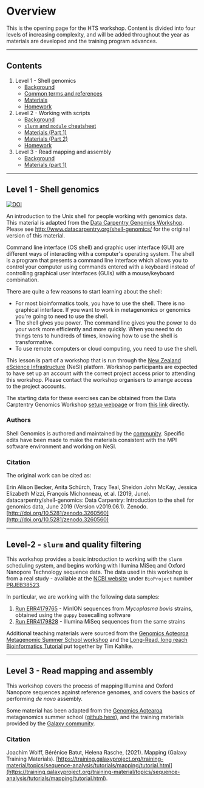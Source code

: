 # Overview

This is the opening page for the HTS workshop. Content is divided into four levels of increasing complexity, and will be added throughout the year as materials are developed and the training program advances.

---

## Contents

1. Level 1 - Shell genomics
   * [Background](#level-1---shell-genomics)
   * [Common terms and references](common_terms.md)
   * [Materials](level1/01-introduction.md)
   * [Homework](level1/05-homework.md)
1. Level 2 - Working with scripts
   * [Background](#level-2---slurm-and-quality-filtering)
   * [`slurm` and `module` cheatsheet](slurm_module_guide.md)
   * [Materials (Part 1)](level2/01-writing-scripts.md)
   * [Materials (Part 2)](level2/03-intro-to-nesi.md)
   * [Homework](level2/06-homework.md)
1. Level 3 - Read mapping and assembly
   * [Background](#Level-3---read-mapping-and-assembly)
   * [Materials (part 1)](level3/01-introduction-to-mapping.md)

---

## Level 1 - Shell genomics

[![DOI](https://zenodo.org/badge/DOI/10.5281/zenodo.3260560.svg)](https://doi.org/10.5281/zenodo.3260560)

An introduction to the Unix shell for people working with genomics data. This material is adapted from the [Data Carpentry Genomics Workshop](http://www.datacarpentry.org/genomics-workshop/). Please see http://www.datacarpentry.org/shell-genomics/ for the original version of this material.

Command line interface (OS shell) and graphic user interface (GUI) are different ways of interacting with a computer's operating system. The shell is a program that presents a command line interface which allows you to control your computer using commands entered with a keyboard instead of controlling graphical user interfaces (GUIs) with a mouse/keyboard combination.

There are quite a few reasons to start learning about the shell:

- For most bioinformatics tools, you have to use the shell. There is no graphical interface. If you want to work in metagenomics or genomics you're going to need to use the shell.
- The shell gives you power. The command line gives you the power to do your work more efficiently and more quickly. When you need to do things tens to hundreds of times, knowing how to use the shell is transformative.
- To use remote computers or cloud computing, you need to use the shell.

This lesson is part of a workshop that is run through the [New Zealand eScience Infrastructure](https://www.nesi.org.nz/) (NeSI) platforn. Workshop participants are expected to have set up an account with the correct project access prior to attending this workshop. Please contact the workshop organisers to arrange access to the project accounts.

The starting data for these exercises can be obtained from the Data Carptentry Genomics Workshop [setup webpage](https://datacarpentry.org/genomics-workshop/setup.html) or from [this link](https://ndownloader.figshare.com/files/14417834) directly.

### Authors

Shell Genomics is authored and maintained by the [community](https://github.com/datacarpentry/shell-genomics/network/members). Specific edits have been made to make the materials consistent with the MPI software environment and working on NeSI.

### Citation

The original work can be cited as:

Erin Alison Becker, Anita Schürch, Tracy Teal, Sheldon John McKay, Jessica Elizabeth Mizzi, François Michonneau, et al. (2019, June). datacarpentry/shell-genomics: Data Carpentry: Introduction to the shell for genomics data, June 2019 (Version v2019.06.1). Zenodo. [http://doi.org/10.5281/zenodo.3260560](http://doi.org/10.5281/zenodo.3260560)

---

## Level-2 - `slurm` and quality filtering

This workshop provides a basic introduction to working with the `slurm` scheduling system, and begins working with Illumina MiSeq and Oxford Nanopore Technology sequence data. The data used in this workshop is from a real study - available at the [NCBI website](https://www.ncbi.nlm.nih.gov/) under `BioProject` number [PRJEB38523](https://www.ncbi.nlm.nih.gov/bioproject/PRJEB38523).

In particular, we are working with the following data samples:

1. [Run ERR4179765](https://www.ncbi.nlm.nih.gov/sra/ERX4143189[accn]) - MinION sequences from *Mycoplasma bovis* strains, obtained using the `guppy` basecalling software
1. [Run ERR4179828](https://www.ncbi.nlm.nih.gov/sra/ERX4143252[accn]) - Illumina MiSeq sequences from the same strains

Additional teaching materials were sourced from the [Genomics Aoteoroa Metagenomic Summer School workshop](https://github.com/GenomicsAotearoa/metagenomics_summer_school) and the [Long-Read, long reach Bioinformatics Tutorial](https://timkahlke.github.io/LongRead_tutorials/) put together by Tim Kahlke.

---

## Level 3 - Read mapping and assembly

This workshop covers the process of mapping Illumina and Oxford Nanopore sequences against reference genomes, and covers the basics of performing *de novo* assembly.

Some material has been adapted from the [Genomics Aotearoa](https://www.genomics-aotearoa.org.nz/) metagenomics summer school ([github here](https://github.com/GenomicsAotearoa/metagenomics_summer_school)), and the training materials provided by the [Galaxy community](https://training.galaxyproject.org/training-material/).

### Citation

Joachim Wolff, Bérénice Batut, Helena Rasche, (2021). Mapping (Galaxy Training Materials). [https://training.galaxyproject.org/training-material/topics/sequence-analysis/tutorials/mapping/tutorial.html](https://training.galaxyproject.org/training-material/topics/sequence-analysis/tutorials/mapping/tutorial.html).
